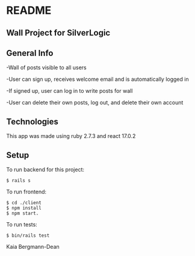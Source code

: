 # README
## Wall Project for SilverLogic

## General Info
-Wall of posts visible to all users

-User can sign up, receives welcome email and is automatically logged in

-If signed up, user can log in to write posts for wall

-User can delete their own posts, log out, and delete their own account

## Technologies
This app was made using ruby 2.7.3 and react 17.0.2

## Setup
To run backend for this project:
```
$ rails s 
```
To run frontend:
```
$ cd ./client
$ npm install
$ npm start.
```
To run tests:
```
$ bin/rails test
```

Kaia Bergmann-Dean
